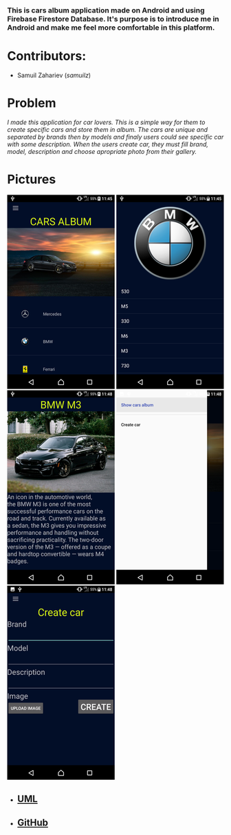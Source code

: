 ### This is cars album application made on Android and using Firebase Firestore Database. It's purpose is to introduce me in Android and make me feel more comfortable in this platform.  

# Contributors: 
- Samuil Zahariev (*samuilz*)

# Problem
*I made this application for car lovers. This is a simple way for them to create specific cars and store them in album. The cars are unique and separated by brands then by models and finaly users could see specific car with some description. When the users create car, they must fill brand, model, description and choose apropriate photo from their gallery.*

# Pictures

![Alt text](https://github.com/samuilz/android-cars-applicaiton/blob/master/images/image1.png)
![Alt text](https://github.com/samuilz/android-cars-applicaiton/blob/master/images/image2.png)
![Alt text](https://github.com/samuilz/android-cars-applicaiton/blob/master/images/image3.png)
![Alt text](https://github.com/samuilz/android-cars-applicaiton/blob/master/images/image4.png)
![Alt text](https://github.com/samuilz/android-cars-applicaiton/blob/master/images/image5.png)

- ## [UML](https://raw.githubusercontent.com/samuilz/android-cars-applicaiton/master/UML.bmp)
- ## [GitHub](https://github.com/samuilz/android-cars-applicaiton)


